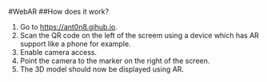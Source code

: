 #WebAR
##How does it work?
1. Go to <https://ant0n8.gihub.io>.
2. Scan the QR code on the left of the screem using a device which has AR support like a phone for example.
3. Enable camera access.
4. Point the camera to the marker on the right of the screen.
5. The 3D model should now be displayed using AR.
